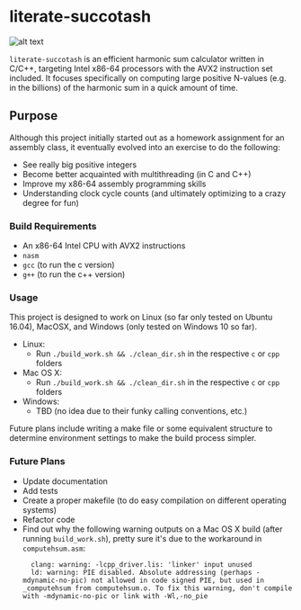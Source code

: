 # literate-succotash

![alt text](https://en.wikipedia.org/api/rest_v1/media/math/render/svg/4e15948216b708718574eb69a79d049a3701ba92 "Harmonic Sum (image from Wikipedia)")

`literate-succotash` is an efficient harmonic sum calculator written in C/C++, targeting Intel x86-64 processors with the AVX2 instruction set included. It focuses specifically on computing large positive N-values (e.g. in the billions) of the harmonic sum in a quick amount of time.

## Purpose

Although this project initially started out as a homework assignment for an assembly class, it eventually evolved into an exercise to do the following:

- See really big positive integers
- Become better acquainted with multithreading (in C and C++)
- Improve my x86-64 assembly programming skills
- Understanding clock cycle counts (and ultimately optimizing to a crazy degree for fun)

### Build Requirements

- An x86-64 Intel CPU with AVX2 instructions
- `nasm`
- `gcc` (to run the c version)
- `g++` (to run the c++ version)

### Usage

This project is designed to work on Linux (so far only tested on Ubuntu 16.04), MacOSX, and Windows (only tested on Windows 10 so far).
- Linux:
  - Run `./build_work.sh && ./clean_dir.sh` in the respective `c` or `cpp` folders
- Mac OS X:
  - Run `./build_work.sh && ./clean_dir.sh` in the respective `c` or `cpp` folders
- Windows:
  - TBD (no idea due to their funky calling conventions, etc.)
  
Future plans include writing a make file or some equivalent structure to determine environment settings to make the build process simpler.

### Future Plans

- Update documentation
- Add tests
- Create a proper makefile (to do easy compilation on different operating systems)
- Refactor code
- Find out why the following warning outputs on a Mac OS X build (after running `build_work.sh`), pretty sure it's due to the workaround in `computehsum.asm`:
  ```
    clang: warning: -lcpp_driver.lis: 'linker' input unused
    ld: warning: PIE disabled. Absolute addressing (perhaps -mdynamic-no-pic) not allowed in code signed PIE, but used in _computehsum from computehsum.o. To fix this warning, don't compile with -mdynamic-no-pic or link with -Wl,-no_pie
  ```
